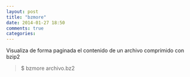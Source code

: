 ```yaml
---
layout: post
title: "bzmore"
date: 2014-01-27 18:50
comments: true
categories: 
---
```

Visualiza de forma paginada el contenido de un archivo comprimido con bzip2

>$ bzmore archivo.bz2

